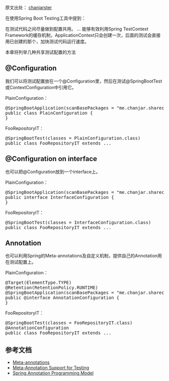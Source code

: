 <div class="entry"> 
 <div class="copyright-area">
  原文出处： 
  <a ref="nofollow" target="_blank" href="https://github.com/chanjarster/spring-test-examples">chanjarster</a>
 </div> 
 <p>在使用Spring Boot Testing工具中提到：</p> 
 <p>在测试代码之间尽量做到配置共用。 … 能够有效利用Spring TestContext Framework的缓存机制，ApplicationContext只会创建一次，后面的测试会直接用已创建的那个，加快测试代码运行速度。</p> 
 <p>本章将列举几种共享测试配置的方法</p> 
 <h2>@Configuration</h2> 
 <p>我们可以将测试配置放在一个@Configuration里，然后在测试@SpringBootTest或ContextConfiguration中引用它。</p> 
 <p>PlainConfiguration：</p> 
 <pre class="brush: java; gutter: true">@SpringBootApplication(scanBasePackages = "me.chanjar.shareconfig")
public class PlainConfiguration {
}</pre> 
 <p>FooRepositoryIT：</p> 
 <pre class="brush: java; gutter: true">@SpringBootTest(classes = PlainConfiguration.class)
public class FooRepositoryIT extends ...</pre> 
 <h2>@Configuration on interface</h2> 
 <p>也可以把@Configuration放到一个interface上。</p> 
 <p>PlainConfiguration：</p> 
 <pre class="brush: java; gutter: true">@SpringBootApplication(scanBasePackages = "me.chanjar.shareconfig")
public interface InterfaceConfiguration {
}</pre> 
 <p>FooRepositoryIT：</p> 
 <pre class="brush: java; gutter: true">@SpringBootTest(classes = InterfaceConfiguration.class)
public class FooRepositoryIT extends ...</pre> 
 <h2>Annotation</h2> 
 <p>也可以利用Spring的Meta-annotations及自定义机制，提供自己的Annotation用在测试配置上。</p> 
 <p>PlainConfiguration：</p> 
 <pre class="brush: java; gutter: true">@Target(ElementType.TYPE)
@Retention(RetentionPolicy.RUNTIME)
@SpringBootApplication(scanBasePackages = "me.chanjar.shareconfig")
public @interface AnnotationConfiguration {
}</pre> 
 <p>FooRepositoryIT：</p> 
 <pre class="brush: java; gutter: true">@SpringBootTest(classes = FooRepositoryIT.class)
@AnnotationConfiguration
public class FooRepositoryIT extends ...</pre> 
 <h2>参考文档</h2> 
 <ul> 
  <li><a href="https://docs.spring.io/spring/docs/4.3.9.RELEASE/spring-framework-reference/html/beans.html#beans-meta-annotations" class="external" rel="nofollow" target="_blank">Meta-annotations</a></li> 
  <li><a href="https://docs.spring.io/spring/docs/4.3.9.RELEASE/spring-framework-reference/html/integration-testing.html#integration-testing-annotations-meta" class="external" rel="nofollow" target="_blank">Meta-Annotation Support for Testing</a></li> 
  <li><a href="https://github.com/spring-projects/spring-framework/wiki/Spring-Annotation-Programming-Model" class="external" rel="nofollow" target="_blank">Spring Annotation Programming Model</a></li> 
 </ul> 
 <!-- BEGIN #author-bio --> 
 <!-- END #author-bio --> 
</div>